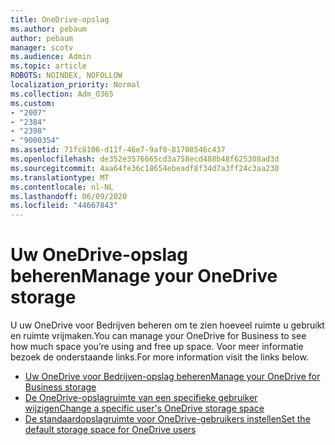 ```yaml
---
title: OneDrive-opslag
ms.author: pebaum
author: pebaum
manager: scotv
ms.audience: Admin
ms.topic: article
ROBOTS: NOINDEX, NOFOLLOW
localization_priority: Normal
ms.collection: Adm_O365
ms.custom:
- "2007"
- "2384"
- "2398"
- "9000354"
ms.assetid: 71fc8106-d11f-46e7-9af0-81708546c437
ms.openlocfilehash: de352e3576665cd3a758ecd488b48f625308ad3d
ms.sourcegitcommit: 4aa64fe36c18654ebeadf8f34d7a3ff24c3aa230
ms.translationtype: MT
ms.contentlocale: nl-NL
ms.lasthandoff: 06/09/2020
ms.locfileid: "44667843"
---
```

# <a name="manage-your-onedrive-storage"></a><span data-ttu-id="91bd8-102">Uw OneDrive-opslag beheren</span><span class="sxs-lookup"><span data-stu-id="91bd8-102">Manage your OneDrive storage</span></span>

<span data-ttu-id="91bd8-103">U uw OneDrive voor Bedrijven beheren om te zien hoeveel ruimte u gebruikt en ruimte vrijmaken.</span><span class="sxs-lookup"><span data-stu-id="91bd8-103">You can manage your OneDrive for Business to see how much space you’re using and free up space.</span></span>  <span data-ttu-id="91bd8-104">Voor meer informatie bezoek de onderstaande links.</span><span class="sxs-lookup"><span data-stu-id="91bd8-104">For more information visit the links below.</span></span>

- [<span data-ttu-id="91bd8-105">Uw OneDrive voor Bedrijven-opslag beheren</span><span class="sxs-lookup"><span data-stu-id="91bd8-105">Manage your OneDrive for Business storage</span></span>](https://support.microsoft.com/office/31519161-059c-4764-b6f8-f5cd29f7fe68)
- [<span data-ttu-id="91bd8-106">De OneDrive-opslagruimte van een specifieke gebruiker wijzigen</span><span class="sxs-lookup"><span data-stu-id="91bd8-106">Change a specific user's OneDrive storage space</span></span>](https://docs.microsoft.com/onedrive/change-user-storage)
- [<span data-ttu-id="91bd8-107">De standaardopslagruimte voor OneDrive-gebruikers instellen</span><span class="sxs-lookup"><span data-stu-id="91bd8-107">Set the default storage space for OneDrive users</span></span>](https://docs.microsoft.com/onedrive/set-default-storage-space)